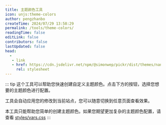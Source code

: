 ```yaml
---
title: 主题颜色工具
icon: unjs:theme-colors
author: pengzhanbo
createTime: 2024/07/29 13:58:29
permalink: /tools/theme-colors/
readingTime: false
editLink: false
contributors: false
lastUpdated: false
head:
  -
   - link
   - href: https://cdn.jsdelivr.net/npm/@simonwep/pickr/dist/themes/nano.min.css
     rel: stylesheet
---
```


::: tip
这个工具可以帮助您快速创建自定义主题颜色。点击下方的按钮，选择您想要的主题颜色进行配置。

工具会自动应用您的修改到当前站点，您可以随意切换到任意页面查看效果。

本工具只能帮助您简单的创建主题颜色。如果您期望更加复杂的主题颜色配置，请查看 [styles/vars.css](https://github.com/pengzhanbo/vuepress-theme-plume/blob/main/theme/src/client/styles/vars.css)
:::

<ThemeColors />
